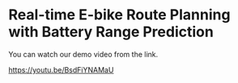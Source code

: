 # Real-time E-bike Route Planning with Battery Range Prediction
You can watch our demo video from the link. 

https://youtu.be/BsdFiYNAMaU
